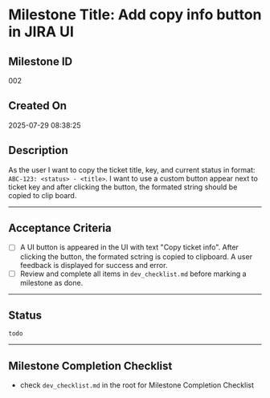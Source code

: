 # Milestone Title: Add copy info button in JIRA UI

## Milestone ID

002

## Created On

2025-07-29 08:38:25

## Description

As the user I want to copy the ticket title, key, and current status in format: `ABC-123: <status> - <title>`. I want to use a custom button appear next to ticket key and after clicking the button, the formated string should be copied to clip board.

---

## Acceptance Criteria

- [ ] A UI button is appeared in the UI with text "Copy ticket info". After clicking the button, the formated sctring is copied to clipboard. A user feedback is displayed for success and error.
- [ ] Review and complete all items in `dev_checklist.md` before marking a milestone as done.

---

## Status

`todo`

---

## Milestone Completion Checklist

- check `dev_checklist.md` in the root for Milestone Completion Checklist